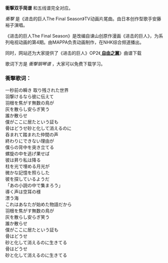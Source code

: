 

**衝撃双手简谱** 和五线谱完全对应。

_衝撃_ 是《进击的巨人The Final Season》TV动画片尾曲。由日本创作型歌手安藤裕子演唱。

《进击的巨人The Final Season》是改编自谏山创原作漫画《进击的巨人》，为系列电视动画的第4期。由MAPPA负责动画制作，在NHK综合频道播出。

同时，网站还为大家提供了《进击的巨人》OP2《[ **自由之翼**](Music-2638-自由之翼--进击的巨人-OP2.html
"自由之翼")》曲谱下载

歌词下方是 _衝撃钢琴谱_ ，大家可以免费下载学习。

### 衝撃歌词：

一秒前の瞬き 取り残された世界  
羽撃けるなら彼に伝えて  
羽根を焦がす無数の鳥が  
灰を散らし安らぎ笑う  
誰か散らせ  
僕がここに居たという証も  
骨はどうせ砂と化して消えるのに  
呑まれて踏まれた仲間の声  
終わりにできない理由が  
僕らの背中を突き立てる  
螺旋の中を逃げ果せば  
彼は昇り私は降る  
柱を光で埋める月光が  
微かな記憶を照らした  
彼を探しているようだ  
「あの小説の中で集まろう」  
導く声は空耳の様  
漂う海  
これはあなたが始めた物語だから  
羽根を焦がす無数の鳥が  
灰を散らし安らぎ笑う  
誰か散らせ  
僕がここに居たという証も  
骨はどうせ  
砂と化して消えるのに生きてる  
骨はどうせ  
砂と化して消えるのに生きてる

